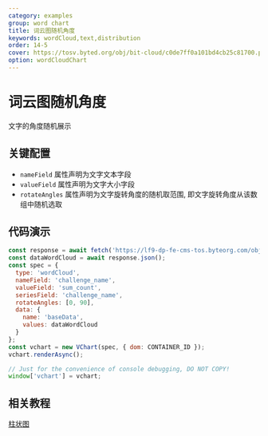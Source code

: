```yaml
---
category: examples
group: word chart
title: 词云图随机角度
keywords: wordCloud,text,distribution
order: 14-5
cover: https://tosv.byted.org/obj/bit-cloud/c0de7ff0a101bd4cb25c81700.png
option: wordCloudChart
---
```


# 词云图随机角度

文字的角度随机展示

## 关键配置

- `nameField` 属性声明为文字文本字段
- `valueField` 属性声明为文字大小字段
- `rotateAngles` 属性声明为文字旋转角度的随机取范围, 即文字旋转角度从该数组中随机选取

## 代码演示

```javascript livedemo
const response = await fetch('https://lf9-dp-fe-cms-tos.byteorg.com/obj/bit-cloud/data-wordcloud.json');
const dataWordCloud = await response.json();
const spec = {
  type: 'wordCloud',
  nameField: 'challenge_name',
  valueField: 'sum_count',
  seriesField: 'challenge_name',
  rotateAngles: [0, 90],
  data: {
    name: 'baseData',
    values: dataWordCloud
  }
};
const vchart = new VChart(spec, { dom: CONTAINER_ID });
vchart.renderAsync();

// Just for the convenience of console debugging, DO NOT COPY!
window['vchart'] = vchart;
```

## 相关教程

[柱状图](link)
